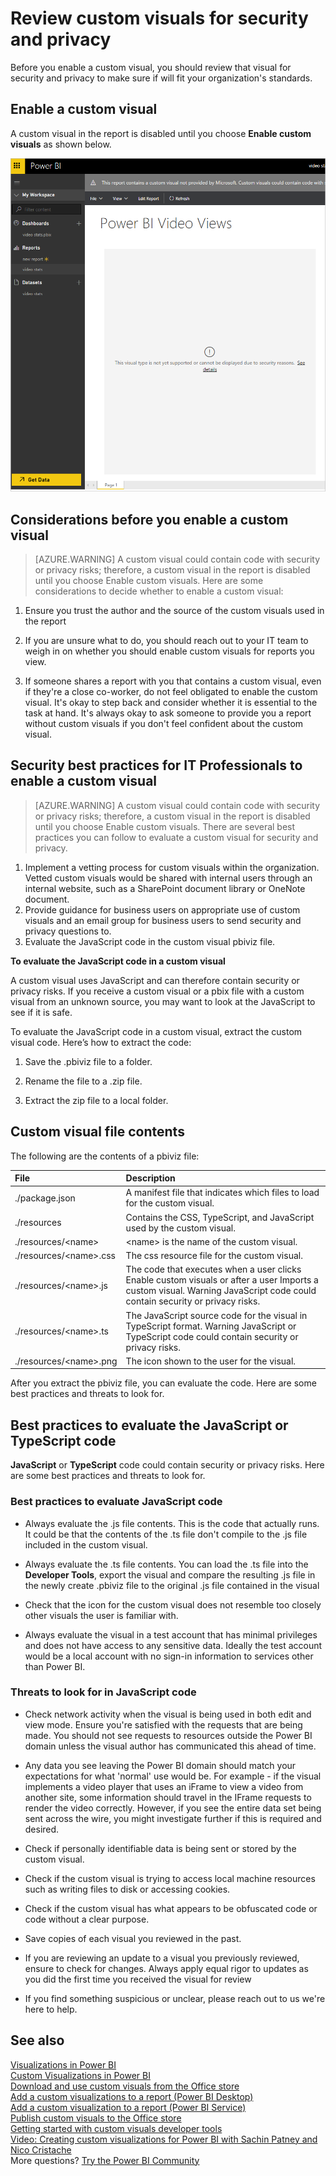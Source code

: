 <properties
   pageTitle="Review custom visuals for security and privacy"
   description="Before you enable a custom visual, you should review that visual for security and privacy to make sure if will fit your organization's standards."
   services="powerbi"
   documentationCenter=""
   authors="guyinacube"
   manager="erikre"
   backup=""
   editor=""
   tags=""
   qualityFocus="no"
   qualityDate=""/>

<tags
   ms.service="powerbi"
   ms.devlang="NA"
   ms.topic="article"
   ms.tgt_pltfrm="NA"
   ms.workload="powerbi"
   ms.date="03/10/2017"
   ms.author="asaxton"/>

# Review custom visuals for security and privacy

Before you enable a custom visual, you should review that visual for security and privacy to make sure if will fit your organization's standards.

## Enable a custom visual

<a name="enable"></a>A custom visual in the report is disabled until you choose **Enable custom visuals** as shown below.  

![](media/powerbi-custom-visuals-review-for-security-and-privacy/EmptyVisual.png)

## Considerations before you enable a custom visual  
<a name="considerations"></a>

> [AZURE.WARNING] A custom visual could contain code with security or privacy risks; therefore, a custom visual in the report is disabled until you choose Enable custom visuals. Here are some considerations to decide whether to enable a custom visual:

1. Ensure you trust the author and the source of the custom visuals used in the report

2. If you are unsure what to do, you should reach out to your IT team to weigh in on whether you should enable custom visuals for reports you view.

3. If someone shares a report with you that contains a custom visual, even if they're a close co-worker, do not feel obligated to enable the custom visual. It's okay to step back and consider whether it is essential to the task at hand. It's always okay to ask someone to provide you a report without custom visuals if you don't feel confident about the custom visual.

## Security best practices for IT Professionals to enable a custom visual  
<a name="security"></a>

> [AZURE.WARNING] A custom visual could contain code with security or privacy risks; therefore, a custom visual in the report is disabled until you choose Enable custom visuals. There are several best practices you can follow to evaluate a custom visual for security and privacy.

1.  Implement a vetting process for custom visuals within the organization. Vetted custom visuals would be shared with internal users through an internal website, such as a SharePoint document library or OneNote document.
2.  Provide guidance for business users on appropriate use of custom visuals and an email group for business users to send security and privacy questions to.
3.  Evaluate the JavaScript code in the custom visual pbiviz file.

**To evaluate the JavaScript code in a custom visual**

A custom visual uses JavaScript and can therefore contain security or privacy risks. If you receive a custom visual or a pbix file with a custom visual from an unknown source, you may want to look at the JavaScript to see if it is safe.

To evaluate the JavaScript code in a custom visual, extract the custom visual code. Here’s how to extract the code:  

1. Save the .pbiviz file to a folder.

2. Rename the file to a .zip file.

3. Extract the zip file to a local folder.

## Custom visual file contents

The following are the contents of a pbiviz file:

| **File**                     | **Description**                                                                                                                                                           |
|:-----------------------------|:--------------------------------------------------------------------------------------------------------------------------------------------------------------------------|
| ./package.json               | A manifest file that indicates which files to load for the custom visual.                                                                                                 |
| ./resources                  | Contains the CSS, TypeScript, and JavaScript used by the custom visual.                                                                                                   |
| ./resources/&lt;name&gt;     | &lt;name&gt; is the name of the custom visual.                                                                                                                            |
| ./resources/&lt;name&gt;.css | The css resource file for the custom visual.                                                                                                                              |
| ./resources/&lt;name&gt;.js  | The code that executes when a user clicks Enable custom visuals or after a user Imports a custom visual. Warning JavaScript code could contain security or privacy risks. |
| ./resources/&lt;name&gt;.ts  | The JavaScript source code for the visual in TypeScript format. Warning JavaScript or TypeScript code could contain security or privacy risks.                            |
| ./resources/&lt;name&gt;.png | The icon shown to the user for the visual.                                                                                                                                |

After you extract the pbiviz file, you can evaluate the code. Here are some best practices and threats to look for.

## Best practices to evaluate the JavaScript or TypeScript code

**JavaScript** or **TypeScript** code could contain security or privacy risks. Here are some best practices and threats to look for.

### Best practices to evaluate JavaScript code

-  Always evaluate the .js file contents. This is the code that actually runs. It could be that the contents of the .ts file don't compile to the .js file included in the custom visual.

-  Always evaluate the .ts file contents. You can load the .ts file into the **Developer Tools**, export the visual and compare the resulting .js file in the newly create .pbiviz file to the original .js file contained in the visual

-  Check that the icon for the custom visual does not resemble too closely other visuals the user is familiar with.

-  Always evaluate the visual in a test account that has minimal privileges and does not have access to any sensitive data. Ideally the test account would be a local account with no sign-in information to services other than Power BI.

### Threats to look for in JavaScript code

-  Check network activity when the visual is being used in both edit and view mode. Ensure you're satisfied with the requests that are being made. You should not see requests to resources outside the Power BI domain unless the visual author has communicated this ahead of time.

-  Any data you see leaving the Power BI domain should match your expectations for what 'normal' use would be. For example - if the visual implements a video player that uses an iFrame to view a video from another site, some information should travel in the IFrame requests to render the video correctly. However, if you see the entire data set being sent across the wire, you might investigate further if this is required and desired.

-  Check if personally identifiable data is being sent or stored by the custom visual.

-  Check if the custom visual is trying to access local machine resources such as writing files to disk or accessing cookies.

-  Check if the custom visual has what appears to be obfuscated code or code without a clear purpose.

-  Save copies of each visual you reviewed in the past.

-  If you are reviewing an update to a visual you previously reviewed, ensure to check for changes. Always apply equal rigor to updates as you did the first time you received the visual for review

-  If you find something suspicious or unclear, please reach out to us we're here to help.

## See also

[Visualizations in Power BI](powerbi-service-visualizations-for-reports.md)  
[Custom Visualizations in Power BI](powerbi-custom-visuals.md)  
[Download and use custom visuals from the Office store](powerbi-custom-visuals-office-store.md)  
[Add a custom visualizations to a report (Power BI Desktop)](powerbi-custom-visuals-use.md)  
[Add a custom visualization to a report (Power BI Service)](powerbi-custom-visuals-add-to-report.md)  
[Publish custom visuals to the Office store](powerbi-developer-office-store.md)  
[Getting started with custom visuals developer tools](powerbi-custom-visuals-getting-started-with-developer-tools.md)  
[Video: Creating custom visualizations for Power BI with Sachin Patney and Nico Cristache](https://www.youtube.com/watch?v=kULc2VbwjCc)  
More questions? [Try the Power BI Community](http://community.powerbi.com/)